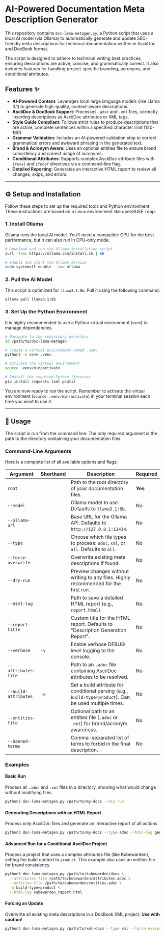 # AI-Powered Documentation Meta Description Generator

This repository contains `doc-lama-metagen.py`, a Python script that uses a local AI model (via Ollama) to automatically generate and update SEO-friendly meta descriptions for technical documentation written in AsciiDoc and DocBook format.

The script is designed to adhere to technical writing best practices, ensuring descriptions are active, concise, and grammatically correct. It also includes features for handling project-specific branding, acronyms, and conditional attributes.

## Features ✨

  * **AI-Powered Content**: Leverages local large language models (like Llama 3.1) to generate high-quality, context-aware descriptions.
  * **AsciiDoc & DocBook Support**: Processes `.adoc` and `.xml` files, correctly inserting descriptions as AsciiDoc attributes or XML tags.
  * **Style Guide Compliant**: Follows strict rules to produce descriptions that are active, complete sentences within a specified character limit (120-160).
  * **Grammar Validation**: Includes an AI-powered validation step to correct grammatical errors and awkward phrasing in the generated text.
  * **Brand & Acronym Aware**: Uses an optional entities file to ensure brand consistency and correct usage of acronyms.
  * **Conditional Attributes**: Supports complex AsciiDoc attribute files with `ifeval` and `ifndef` directives via a command-line flag.
  * **Detailed Reporting**: Generates an interactive HTML report to review all changes, skips, and errors.

-----

## ⚙️ Setup and Installation

Follow these steps to set up the required tools and Python environment. These instructions are based on a Linux environment like openSUSE Leap.

### 1\. Install Ollama

Ollama runs the local AI model. You'll need a compatible GPU for the best performance, but it can also run in CPU-only mode.

```bash
# Download and run the Ollama installation script
curl -fsSL https://ollama.com/install.sh | sh

# Enable and start the Ollama service
sudo systemctl enable --now ollama
```

### 2\. Pull the AI Model

This script is optimized for `llama3.1:8b`. Pull it using the following command:

```bash
ollama pull llama3.1:8b
```

### 3\. Set Up the Python Environment

It is highly recommended to use a Python virtual environment (`venv`) to manage dependencies.

```bash
# Navigate to the repository directory
cd /path/to/doc-lama-metagen

# Create a virtual environment named .venv
python3 -m venv .venv

# Activate the virtual environment
source .venv/bin/activate

# Install the required Python libraries
pip install requests lxml psutil
```

You are now ready to run the script. Remember to activate the virtual environment (`source .venv/bin/activate`) in your terminal session each time you want to use it.

-----

## 🚀 Usage

The script is run from the command line. The only required argument is the path to the directory containing your documentation files.

### Command-Line Arguments

Here is a complete list of all available options and flags:

| Argument | Shorthand | Description | Required |
| --- | --- | --- | --- |
| `root` | | Path to the root directory of your documentation files. | **Yes** |
| `--model` | | Ollama model to use. Defaults to `llama3.1:8b`. | No |
| `--ollama-url` | | Base URL for the Ollama API. Defaults to `http://127.0.0.1:11434`. | No |
| `--type` | | Choose which file types to process: `adoc`, `xml`, or `all`. Defaults to `all`. | No |
| `--force-overwrite` | | Overwrite existing meta descriptions if found. | No |
| `--dry-run` | | Preview changes without writing to any files. Highly recommended for the first run. | No |
| `--html-log` | | Path to save a detailed HTML report (e.g., `report.html`). | No |
| `--report-title`| | Custom title for the HTML report. Defaults to "Description Generation Report". | No |
| `--verbose` | `-v` | Enable verbose DEBUG level logging to the console. | No |
| `--attributes-file` | | Path to an `.adoc` file containing AsciiDoc attributes to be resolved. | No |
| `--build-attributes` | `-a` | Set a build attribute for conditional parsing (e.g., `build-type=product`). Can be used multiple times. | No |
| `--entities-file`| | Optional path to an entities file (`.adoc` or `.ent`) for brand/acronym awareness. | No |
| `--banned-terms`| | Comma-separated list of terms to forbid in the final description. | No |

### Examples

#### Basic Run

Process all `.adoc` and `.xml` files in a directory, showing what would change without modifying files.

```bash
python3 doc-lama-metagen.py /path/to/my-docs --dry-run
```

#### Generating Descriptions with an HTML Report

Process only AsciiDoc files and generate an interactive report of all actions.

```bash
python3 doc-lama-metagen.py /path/to/my-docs --type adoc --html-log generation_report.html
```

#### Advanced Run for a Conditional AsciiDoc Project

Process a project that uses a complex attributes file (like Kubewarden), setting the build context to `product`. This example also uses an entities file for brand consistency.

```bash
python3 doc-lama-metagen.py /path/to/kubewarden/docs \
  --attributes-file /path/to/kubewarden/attributes.adoc \
  --entities-file /path/to/kubewarden/entities.adoc \
  -a build-type=product \
  --html-log kubewarden_report.html
```

#### Forcing an Update

Overwrite all existing meta descriptions in a DocBook XML project. **Use with caution\!**

```bash
python3 doc-lama-metagen.py /path/to/xml-docs --type xml --force-overwrite
```
